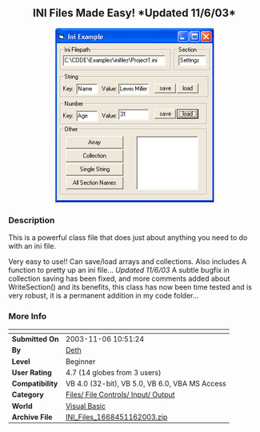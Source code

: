 ﻿<div align="center">

## INI Files Made Easy\! \*Updated 11/6/03\*

<img src="PIC20036101736543498.gif">
</div>

### Description

This is a powerful class file that does just about anything you need to do with an ini file.

Very easy to use!! Can save/load arrays and collections. Also includes A function to pretty up an ini file... *Updated 11/6/03* A subtle bugfix in collection saving has been fixed, and more comments added about WriteSection() and its benefits, this class has now been time tested and is very robust, it is a permanent addition in my code folder...
 
### More Info
 


<span>             |<span>
---                |---
**Submitted On**   |2003-11-06 10:51:24
**By**             |[Deth](https://github.com/Planet-Source-Code/PSCIndex/blob/master/ByAuthor/deth.md)
**Level**          |Beginner
**User Rating**    |4.7 (14 globes from 3 users)
**Compatibility**  |VB 4\.0 \(32\-bit\), VB 5\.0, VB 6\.0, VBA MS Access
**Category**       |[Files/ File Controls/ Input/ Output](https://github.com/Planet-Source-Code/PSCIndex/blob/master/ByCategory/files-file-controls-input-output__1-3.md)
**World**          |[Visual Basic](https://github.com/Planet-Source-Code/PSCIndex/blob/master/ByWorld/visual-basic.md)
**Archive File**   |[INI\_Files\_1668451162003\.zip](https://github.com/Planet-Source-Code/deth-ini-files-made-easy-updated-11-6-03__1-46104/archive/master.zip)








